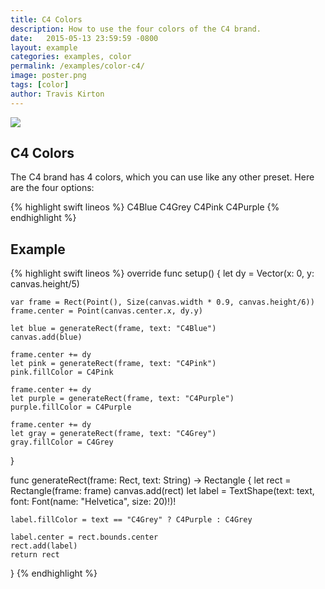 ```yaml
---
title: C4 Colors
description: How to use the four colors of the C4 brand.
date:   2015-05-13 23:59:59 -0800
layout: example
categories: examples, color
permalink: /examples/color-c4/
image: poster.png
tags: [color]
author: Travis Kirton
---
```

![](c4colors.png)

## C4 Colors
The C4 brand has 4 colors, which you can use like any other preset. Here are the four options:

{% highlight swift lineos %}
C4Blue
C4Grey
C4Pink
C4Purple
{% endhighlight %}

## Example
{% highlight swift lineos %}
override func setup() {
    let dy = Vector(x: 0, y: canvas.height/5)

    var frame = Rect(Point(), Size(canvas.width * 0.9, canvas.height/6))
    frame.center = Point(canvas.center.x, dy.y)

    let blue = generateRect(frame, text: "C4Blue")
    canvas.add(blue)

    frame.center += dy
    let pink = generateRect(frame, text: "C4Pink")
    pink.fillColor = C4Pink

    frame.center += dy
    let purple = generateRect(frame, text: "C4Purple")
    purple.fillColor = C4Purple

    frame.center += dy
    let gray = generateRect(frame, text: "C4Grey")
    gray.fillColor = C4Grey
}

func generateRect(frame: Rect, text: String) -> Rectangle {
    let rect = Rectangle(frame: frame)
    canvas.add(rect)
    let label = TextShape(text: text, font: Font(name: "Helvetica", size: 20)!)!

    label.fillColor = text == "C4Grey" ? C4Purple : C4Grey

    label.center = rect.bounds.center
    rect.add(label)
    return rect
}
{% endhighlight %}
